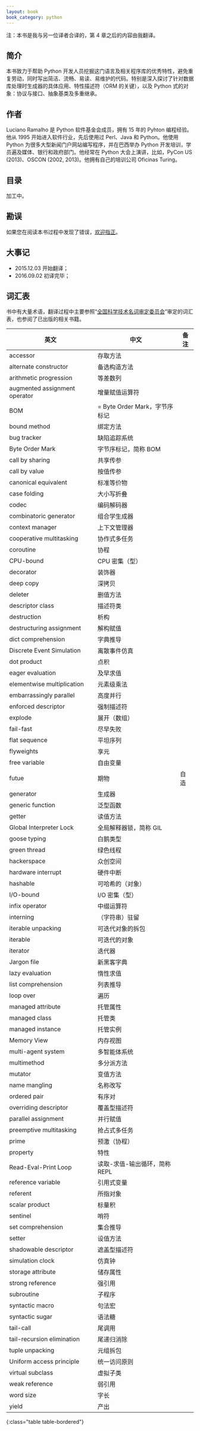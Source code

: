 ```yaml
---
layout: book
book_category: python
---
```


注：本书是我与另一位译者合译的，第 4 章之后的内容由我翻译。

## 简介

本书致力于帮助 Python 开发人员挖掘这门语言及相关程序库的优秀特性，避免重复劳动，同时写出简洁、流畅、易读、易维护的代码。特别是深入探讨了针对数据库处理时生成器的具体应用、特性描述符（ORM 的关键），以及 Python 式的对象：协议与接口、抽象基类及多重继承。

## 作者

Luciano Ramalho 是 Python 软件基金会成员，拥有 15 年的 Pyhton 编程经验。他从 1995 开始进入软件行业，先后使用过 Perl、Java 和 Python。他使用 Python 为很多大型新闻门户网站编写程序，并在巴西举办 Python 开发培训，学员遍及媒体、银行和政府部门。他经常在 Python 大会上演讲，比如，PyCon US (2013)、OSCON (2002, 2013)。他拥有自己的培训公司 Oficinas Turing。

## 目录

加工中。

## 勘误

如果您在阅读本书过程中发现了错误，[欢迎指正](http://www.ituring.com.cn/book/1564 "提交勘误")。

## 大事记

- 2015.12.03 开始翻译；
- 2016.09.02 初译完毕；

## 词汇表

书中有大量术语，翻译过程中主要参照“[全国科学技术名词审定委员会](http://www.term.gov.cn/)”审定的词汇表，也参阅了已出版的相关书籍。

| 英文 | 中文 | 备注 |
|------|-----|-----|
| accessor | 存取方法 | |
| alternate constructor | 备选构造方法 | |
| arithmetic progression | 等差数列 | |
| augmented assignment operator | 增量赋值运算符 | |
| BOM | = Byte Order Mark，字节序标记 | |
| bound method | 绑定方法 | |
| bug tracker | 缺陷追踪系统 | |
| Byte Order Mark | 字节序标记，简称 BOM | |
| call by sharing | 共享传参 | |
| call by value | 按值传参 | |
| canonical equivalent | 标准等价物 | |
| case folding | 大小写折叠 | |
| codec | 编码解码器 | |
| combinatoric generator | 组合学生成器 | |
| context manager | 上下文管理器 | |
| cooperative multitasking | 协作式多任务 | |
| coroutine | 协程 | |
| CPU-bound | CPU 密集（型） | |
| decorator | 装饰器 | |
| deep copy | 深拷贝 | |
| deleter | 删值方法 | |
| descriptor class | 描述符类 | |
| destruction | 析构 | |
| destructuring assignment | 解构赋值 | |
| dict comprehension | 字典推导 | |
| Discrete Event Simulation | 离散事件仿真 | |
| dot product | 点积 | |
| eager evaluation | 及早求值 | |
| elementwise multiplication | 元素级乘法 | |
| embarrassingly parallel | 高度并行 | |
| enforced descriptor | 强制描述符 | |
| explode | 展开（数组） | |
| fail-fast | 尽早失败 | |
| flat sequence | 平坦序列 | |
| flyweights | 享元 | |
| free variable | 自由变量 | |
| futue | 期物 | 自造 |
| generator | 生成器 | |
| generic function | 泛型函数 | |
| getter | 读值方法 | |
| Global Interpreter Lock | 全局解释器锁，简称 GIL | |
| goose typing | 白鹅类型 | |
| green thread | 绿色线程 | |
| hackerspace | 众创空间 | |
| hardware interrupt | 硬件中断 | |
| hashable | 可哈希的（对象） | |
| I/O-bound | I/O 密集（型） | |
| infix operator | 中缀运算符 | |
| interning | （字符串）驻留 | |
| iterable unpacking | 可迭代对象的拆包 | |
| iterable | 可迭代的对象 | |
| iterator | 迭代器 | |
| Jargon file | 新黑客字典 | |
| lazy evaluation | 惰性求值 | |
| list comprehension | 列表推导 | |
| loop over | 遍历 | |
| managed attribute | 托管属性 | |
| managed class | 托管类 | |
| managed instance | 托管实例 | |
| Memory View | 内存视图 | | 
| multi-agent system | 多智能体系统 | |
| multimethod | 多分派方法 | |
| mutator | 变值方法 | |
| name mangling | 名称改写 | |
| ordered pair | 有序对 | |
| overriding descriptor | 覆盖型描述符 | |
| parallel assignment | 并行赋值 | |
| preemptive multitasking | 抢占式多任务 | |
| prime | 预激（协程） | |
| property | 特性 | |
| Read-Eval-Print Loop | 读取-求值-输出循环，简称 REPL | |
| reference variable | 引用式变量 | |
| referent | 所指对象 | |
| scalar product | 标量积 | |
| sentinel | 哨符 | |
| set comprehension | 集合推导 | |
| setter | 设值方法 | |
| shadowable descriptor | 遮盖型描述符 | |
| simulation clock | 仿真钟 | |
| storage attribute | 储存属性 | |
| strong reference | 强引用 | |
| subroutine | 子程序 | |
| syntactic macro | 句法宏 | |
| syntactic sugar | 语法糖 | |
| tail-call | 尾调用 | |
| tail-recursion elimination | 尾递归消除 | |
| tuple unpacking | 元组拆包 | |
| Uniform access principle | 统一访问原则 | |
| virtual subclass | 虚拟子类 | |
| weak reference | 弱引用 | |
| word size | 字长 | |
| yield | 产出 | |
{:class="table table-bordered"}
